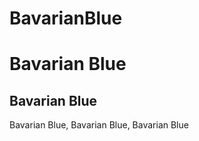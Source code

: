 # BavarianBlue
<!DOCTYPE html>
<html>
<head>
  <h1> Bavarian Blue </h1>
  <h2> Bavarian Blue </h2>
  </head> 
  <body>
    Bavarian Blue, Bavarian Blue, Bavarian Blue </body>
